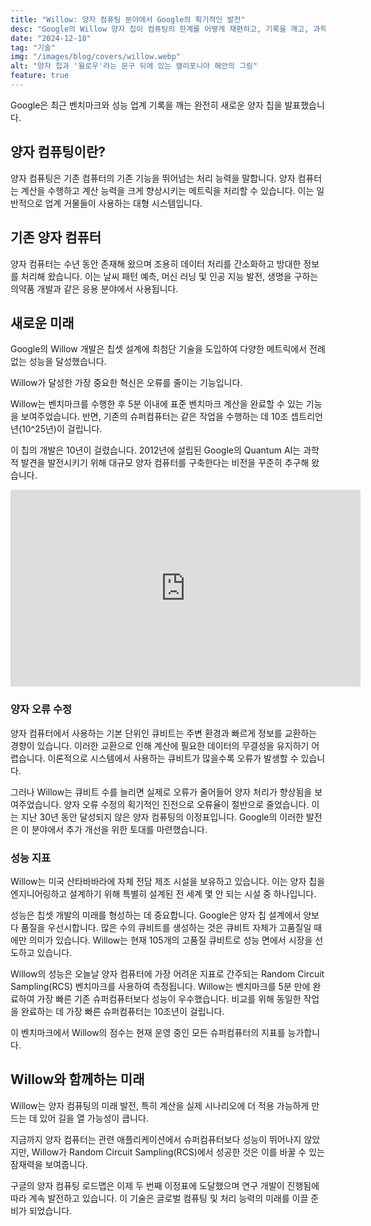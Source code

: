 ```yaml
---
title: "Willow: 양자 컴퓨팅 분야에서 Google의 획기적인 발전"
desc: "Google의 Willow 양자 칩이 컴퓨팅의 한계를 어떻게 재편하고, 기록을 깨고, 과학적 발견을 발전시키고 있는지 알아보세요. Xanzhu에서 자세히 알아보세요."
date: "2024-12-18"
tag: "기술"
img: "/images/blog/covers/willow.webp"
alt: "양자 칩과 '윌로우'라는 문구 뒤에 있는 캘리포니아 해안의 그림"
feature: true
---
```


Google은 최근 벤치마크와 성능 업계 기록을 깨는 완전히 새로운 양자 칩을 발표했습니다.

## 양자 컴퓨팅이란?

양자 컴퓨팅은 기존 컴퓨터의 기존 기능을 뛰어넘는 처리 능력을 말합니다. 양자 컴퓨터는 계산을 수행하고 계산 능력을 크게 향상시키는 메트릭을 처리할 수 있습니다. 이는 일반적으로 업계 거물들이 사용하는 대형 시스템입니다.

## 기존 양자 컴퓨터

양자 컴퓨터는 수년 동안 존재해 왔으며 조용히 데이터 처리를 간소화하고 방대한 정보를 처리해 왔습니다. 이는 날씨 패턴 예측, 머신 러닝 및 인공 지능 발전, 생명을 구하는 의약품 개발과 같은 응용 분야에서 사용됩니다.

## 새로운 미래

Google의 Willow 개발은 칩셋 설계에 최첨단 기술을 도입하여 다양한 메트릭에서 전례 없는 성능을 달성했습니다.

Willow가 달성한 가장 중요한 혁신은 오류를 줄이는 기능입니다.

Willow는 벤치마크를 수행한 후 5분 이내에 표준 벤치마크 계산을 완료할 수 있는 기능을 보여주었습니다. 반면, 기존의 슈퍼컴퓨터는 같은 작업을 수행하는 데 10조 셉트리언 년(10^25년)이 걸립니다.

이 칩의 개발은 10년이 걸렸습니다. 2012년에 설립된 Google의 Quantum AI는 과학적 발견을 발전시키기 위해 대규모 양자 컴퓨터를 구축한다는 비전을 꾸준히 추구해 왔습니다.

<div class="ifr">
<iframe credentialless width="560" height="315" src="https://www.youtube.com/embed/l_KrC1mzd0g?si=1QVYdmS9NURCuyO8" title="Google의 Willow 양자 컴퓨터 소개 영상" frameborder="0" allow="accelerometer; autoplay; clipboard-write; encrypted-media; gyroscope; picture-in-picture; web-share" referrerpolicy="strict-origin-when-cross-origin" allowfullscreen></iframe>
</div>

### 양자 오류 수정

양자 컴퓨터에서 사용하는 기본 단위인 큐비트는 주변 환경과 빠르게 정보를 교환하는 경향이 있습니다. 이러한 교환으로 인해 계산에 필요한 데이터의 무결성을 유지하기 어렵습니다. 이론적으로 시스템에서 사용하는 큐비트가 많을수록 오류가 발생할 수 있습니다.

그러나 Willow는 큐비트 수를 늘리면 실제로 오류가 줄어들어 양자 처리가 향상됨을 보여주었습니다. 양자 오류 수정의 획기적인 진전으로 오류율이 절반으로 줄었습니다. 이는 지난 30년 동안 달성되지 않은 양자 컴퓨팅의 이정표입니다. Google의 이러한 발전은 이 분야에서 추가 개선을 위한 토대를 마련했습니다.

### 성능 지표

Willow는 미국 산타바바라에 자체 전담 제조 시설을 보유하고 있습니다. 이는 양자 칩을 엔지니어링하고 설계하기 위해 특별히 설계된 전 세계 몇 안 되는 시설 중 하나입니다.

성능은 칩셋 개발의 미래를 형성하는 데 중요합니다. Google은 양자 칩 설계에서 양보다 품질을 우선시합니다. 많은 수의 큐비트를 생성하는 것은 큐비트 자체가 고품질일 때에만 의미가 있습니다. Willow는 현재 105개의 고품질 큐비트로 성능 면에서 시장을 선도하고 있습니다.

Willow의 성능은 오늘날 양자 컴퓨터에 가장 어려운 지표로 간주되는 Random Circuit Sampling(RCS) 벤치마크를 사용하여 측정됩니다. Willow는 벤치마크를 5분 만에 완료하여 가장 빠른 기존 슈퍼컴퓨터보다 성능이 우수했습니다. 비교를 위해 동일한 작업을 완료하는 데 가장 빠른 슈퍼컴퓨터는 10조년이 걸립니다.

<Media source="https://storage.googleapis.com/gweb-uniblog-publish-prod/images/KW_Fig1.width-1000.format-webp.webp" alt="윌로우의 RCS 성능이 최고의 슈퍼컴퓨터와 동등하다는 것을 알려주는 그림 카드" credit="Google"></Media>

이 벤치마크에서 Willow의 점수는 현재 운영 중인 모든 슈퍼컴퓨터의 지표를 능가합니다.

## Willow와 함께하는 미래

Willow는 양자 컴퓨팅의 미래 발전, 특히 계산을 실제 시나리오에 더 적용 가능하게 만드는 데 있어 길을 열 가능성이 큽니다.

지금까지 양자 컴퓨터는 관련 애플리케이션에서 슈퍼컴퓨터보다 성능이 뛰어나지 않았지만, Willow가 Random Circuit Sampling(RCS)에서 성공한 것은 이를 바꿀 수 있는 잠재력을 보여줍니다.

<Media source="https://storage.googleapis.com/gweb-uniblog-publish-prod/images/KW_Fig4.width-1000.format-webp.webp" alt="윌로우의 마일스톤 달성에 대한 마일스톤 그래프, 마일스톤 1 및 2 완료, 향후 마일스톤 6까지" credit="Google"></Media>

구글의 양자 컴퓨팅 로드맵은 이제 두 번째 이정표에 도달했으며 연구 개발이 진행됨에 따라 계속 발전하고 있습니다. 이 기술은 글로벌 컴퓨팅 및 처리 능력의 미래를 이끌 준비가 되었습니다.
